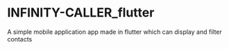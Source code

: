 # INFINITY-CALLER_flutter
A simple mobile application app made in flutter which can display and filter contacts
